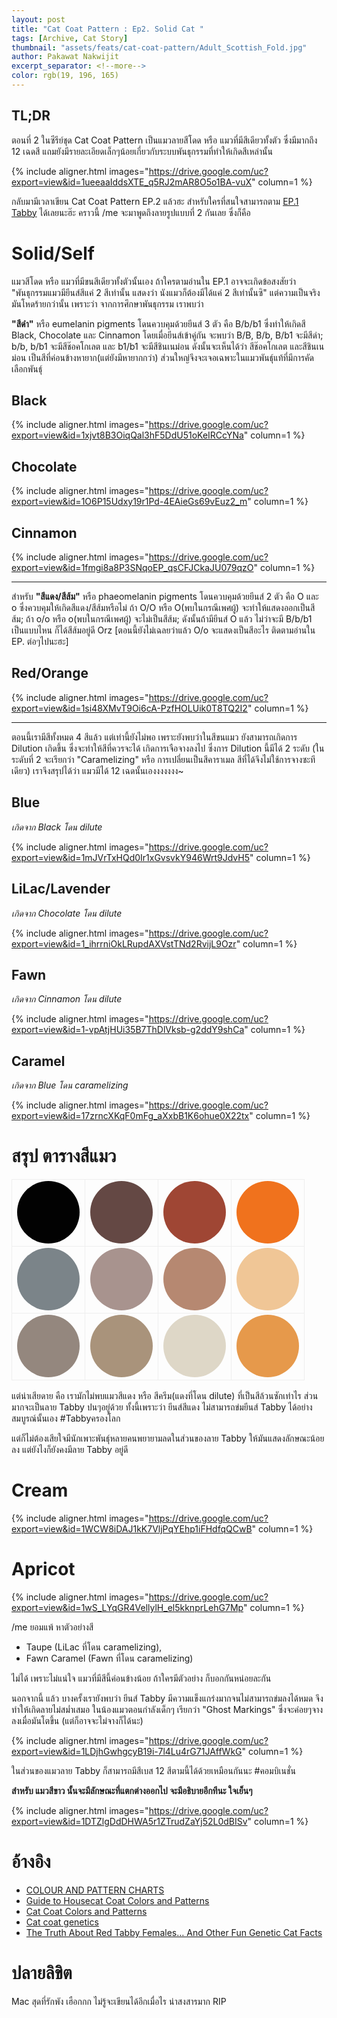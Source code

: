 ```yaml
---
layout: post
title: "Cat Coat Pattern : Ep2. Solid Cat "
tags: [Archive, Cat Story]
thumbnail: "assets/feats/cat-coat-pattern/Adult_Scottish_Fold.jpg"
author: Pakawat Nakwijit
excerpt_separator: <!--more-->
color: rgb(19, 196, 165)
---
```


## TL;DR

ตอนที่ 2 ในซีรีย์ชุด Cat Coat Pattern เป็นแมวลายสีโดด หรือ แมวที่มีสีเดียวทั้งตัว ซึ่งมีมากถึง 12 เฉดสี แถมยังมีรายละเอียดเล็กๆน้อยเกี่ยวกับระบบพันธุกรรมที่ทำให้เกิดสีเหล่านั้น

<!--more-->

{% include aligner.html images="https://drive.google.com/uc?export=view&id=1ueeaaIddsXTE_q5RJ2mAR8O5o1BA-vuX" column=1 %}

กลับมามีเวลาเขียน Cat Coat Pattern EP.2 แล้วฮะ สำหรับใครที่สนใจสามารถตาม [EP.1 Tabby](http://wp.curve.in.th/tabby) ได้เลยนะฮ๊ะ คราวนี้ /me จะมาพูดถึงลายรูปแบบที่ 2 กันเลย ซึ่งก็คือ

# Solid/Self

แมวสีโดด หรือ แมวที่มีขนสีเดียวทั้งตัวนั้นเอง ถ้าใครตามอ่านใน EP.1 อาจจะเกิดข้อสงสัยว่า "พันธุกรรมแมวมียีนส์สีแค่ 2 สีเท่านั้น แสดงว่า นังแมวก็ต้องมีได้แค่ 2 สีเท่านั้นซิ" แต่ความเป็นจริงมันโหดร้ายกว่านั้น เพราะว่า จากการศึกษาพันธุกรรม เราพบว่า

**"สีดำ"** หรือ eumelanin pigments โดนควบคุมด้วยยีนส์ 3 ตัว คือ B/b/b1 ซึ่งทำให้เกิดสี Black, Chocolate และ Cinnamon โดยเมื่อยีนส์เข้าคู่กัน จะพบว่า B/B, B/b, B/b1 จะมีสีดำ; b/b, b/b1 จะมีสีช๊อคโกเลต และ b1/b1 จะมีสีชินเนม่อน ดังนั้นจะเห็นได้ว่า สีช๊อคโกเลต และสีชินเนม่อน เป็นสีที่ค่อนข้างหายาก(แต่ยังมีหายากกว่า) ส่วนใหญ่จึงจะเจอเฉพาะในแมวพันธุ์แท้ที่มีการคัดเลือกพันธุ์

## Black

{% include aligner.html images="https://drive.google.com/uc?export=view&id=1xjvt8B3OiqQal3hF5DdU51oKeIRCcYNa" column=1 %}

## Chocolate

{% include aligner.html images="https://drive.google.com/uc?export=view&id=1O6P15Udxy19r1Pd-4EAieGs69vEuz2_m" column=1 %}

## Cinnamon

{% include aligner.html images="https://drive.google.com/uc?export=view&id=1fmgi8a8P3SNqoEP_qsCFJCkaJU079qzO" column=1 %}

------------------

สำหรับ **"สีแดง/สีส้ม"** หรือ phaeomelanin pigments โดนควบคุมด้วยยีนส์ 2 ตัว คือ O และ o ซึ่งควบคุมให้เกิดสีแดง/สีส้มหรือไม่ ถ้า O/O หรือ O(พบในกรณีเพศผู้) จะทำให้แสดงออกเป็นสีส้ม; ถ้า o/o หรือ o(พบในกรณีเพศผู้) จะไม่เป็นสีส้ม; ดังนั้นถ้ามียีนส์ O แล้ว ไม่ว่าจะมี B/b/b1 เป็นแบบไหน ก็ได้สีส้มอยู่ดี Orz [ตอนนี้ยังไม่เฉลยว่าแล้ว O/o จะแสดงเป็นสีอะไร ติดตามอ่านใน EP. ต่อๆไปนะฮะ]

## Red/Orange

{% include aligner.html images="https://drive.google.com/uc?export=view&id=1si48XMvT9Oi6cA-PzfHOLUik0T8TQ2I2" column=1 %}

------------------

ตอนนี้เรามีสีทั้งหมด 4 สีแล้ว แต่เท่านี้ยังไม่พอ เพราะยังพบว่าในสีขนแมว ยังสามารถเกิดการ Dilution เกิดขึ้น ซึ่งจะทำให้สีที่ควรจะได้ เกิดการเจือจางลงไป ซึ่งการ Dilution นี้มีได้ 2 ระดับ (ในระดับที่ 2 จะเรียกว่า "Caramelizing" หรือ การเปลี่ยนเป็นสีคาราเมล สีที่ได้จึงไม่ใช้การจางซะทีเดียว) เราจึงสรุปได้ว่า แมวมีได้ 12 เฉดนั้นเองงงงงงง~

## Blue
*เกิดจาก Black โดน dilute*

{% include aligner.html images="https://drive.google.com/uc?export=view&id=1mJVrTxHQd0Ir1xGvsvkY946Wrt9JdvH5" column=1 %}

## LiLac/Lavender
*เกิดจาก Chocolate โดน dilute*

{% include aligner.html images="https://drive.google.com/uc?export=view&id=1_ihrrniOkLRupdAXVstTNd2RvijL9Ozr" column=1 %}

## Fawn
*เกิดจาก Cinnamon โดน dilute*

{% include aligner.html images="https://drive.google.com/uc?export=view&id=1-vpAtjHUi35B7ThDlVksb-g2ddY9shCa" column=1 %}

## Caramel
*เกิดจาก Blue โดน caramelizing*

{% include aligner.html images="https://drive.google.com/uc?export=view&id=17zrncXKqF0mFg_aXxbB1K6ohue0X22tx" column=1 %}


# สรุป ตารางสีแมว

<table class="co">
   <tbody>
      <tr>
         <td style="border: 1px solid #eee;">
            <div style="background-color: #020202;min-width:100px;min-height:100px; border-radius: 100px;margin:auto;" class="circle"></div>
         </td>
         <td style="border: 1px solid #eee;">
            <div style="background-color: #644844;min-width:100px;min-height:100px; border-radius: 100px;margin:auto;" class="circle"></div>
         </td>
         <td style="border: 1px solid #eee;">
            <div style="background-color: #9f4634;min-width:100px;min-height:100px; border-radius: 100px;margin:auto;" class="circle"></div>
         </td>
         <td style="border: 1px solid #eee;">
            <div style="background-color: #f0721d;min-width:100px;min-height:100px; border-radius: 100px;margin:auto;" class="circle"></div>
         </td>
      </tr>
      <tr>
         <td style="border: 1px solid #eee;">
            <div style="background-color: #7b8489;min-width:100px;min-height:100px; border-radius: 100px;margin:auto;" class="circle"></div>
         </td>
         <td style="border: 1px solid #eee;">
            <div style="background-color: #a8938e;min-width:100px;min-height:100px; border-radius: 100px;margin:auto;" class="circle"></div>
         </td>
         <td style="border: 1px solid #eee;">
            <div style="background-color: #b68871;min-width:100px;min-height:100px; border-radius: 100px;margin:auto;" class="circle"></div>
         </td>
         <td style="border: 1px solid #eee;">
            <div style="background-color: #f0c696;min-width:100px;min-height:100px; border-radius: 100px;margin:auto;" class="circle"></div>
         </td>
      </tr>
      <tr>
         <td style="border: 1px solid #eee;">
            <div style="background-color: #94877e;min-width:100px;min-height:100px; border-radius: 100px;margin:auto;" class="circle"></div>
         </td>
         <td style="border: 1px solid #eee;">
            <div style="background-color: #a9937b;min-width:100px;min-height:100px; border-radius: 100px;margin:auto;" class="circle"></div>
         </td>
         <td style="border: 1px solid #eee;">
            <div style="background-color: #ded7c7;min-width:100px;min-height:100px; border-radius: 100px;margin:auto;" class="circle"></div>
         </td>
         <td style="border: 1px solid #eee;">
            <div style="background-color: #e6994b;min-width:100px;min-height:100px; border-radius: 100px;margin:auto;" class="circle"></div>
         </td>
      </tr>
   </tbody>
</table>

แต่น่าเสียดาย คือ เรามักไม่พบแมวสีแดง หรือ สีครีม(แดงที่โดน dilute) ที่เป็นสีล้วนซักเท่าไร ส่วนมากจะเป็นลาย Tabby ปนๆอยู่ด้วย ทั้งนี้เพราะว่า ยีนส์สีแดง ไม่สามารถข่มยีนส์ Tabby ได้อย่างสมบูรณ์นั้นเอง <span class="tag-en">#Tabbyครองโลก</span>

แต่ก็ไม่ต้องเสียใจมีนักเพาะพันธุ์หลายคนพยายามลดในส่วนของลาย Tabby ให้มันแสดงลักษณะน้อยลง แต่ยังไงก็ยังคงมีลาย Tabby อยู่ดี

# Cream
{% include aligner.html images="https://drive.google.com/uc?export=view&id=1WCW8iDAJ1kK7VljPqYEhp1iFHdfqQCwB" column=1 %}

# Apricot
{% include aligner.html images="https://drive.google.com/uc?export=view&id=1wS_LYqGR4VellylH_el5kknprLehG7Mp" column=1 %}

/me ยอมแพ้ หาตัวอย่างสี
* Taupe (LiLac ที่โดน caramelizing),
* Fawn Caramel (Fawn ที่โดน caramelizing)

ไม่ได้ เพราะไม่แน่ใจ แมวที่มีสีนี้ค่อนข้างน้อย ถ้าใครมีตัวอย่าง ก็บอกกันหน่อยละกัน

นอกจากนี้ แล้ว บางครั้งเรายังพบว่า ยีนส์ Tabby มีความแข็งแกร่งมากจนไม่สามารถข่มลงได้หมด จึงทำให้เกิดลายไม่สม่ำเสมอ ในน้องแมวตอนกำลังเด็กๆ เรียกว่า "Ghost Markings" ซึ่งจะค่อยๆจางลงเมื่อมันโตขึ้น (แต่ก็อาจจะไม่จางก็ได้นะ)

{% include aligner.html images="https://drive.google.com/uc?export=view&id=1LDjhGwhgcyB19i-7l4Lu4rG71JAffWkG" column=1 %}

ในส่วนของแมวลาย Tabby ก็สามารถมีสีเบส 12 สีตามนี้ได้ด้วยเหมือนกันนะ <span class="tag-en">#คอมบิเนชั่น</span>

**สำหรับ แมวสีขาว นั้นจะมีลักษณะที่แตกต่างออกไป จะมีอธิบายอีกทีนะ ใจเย็นๆ**

{% include aligner.html images="https://drive.google.com/uc?export=view&id=1DTZlgDdDHWA5r1ZTrudZaYj52L0dBISv" column=1 %}

# อ้างอิง
* [COLOUR AND PATTERN CHARTS](http://messybeast.com/colour-charts.htm)
* [Guide to Housecat Coat Colors and Patterns](http://www.cedarseed.com/tutorials/catcol.html)
* [Cat Coat Colors and Patterns](http://www.thecatsite.com/a/cat-coat-colors-and-patterns)
* [Cat coat genetics](https://en.wikipedia.org/wiki/Cat_coat_genetics)
* [The Truth About Red Tabby Females… And Other Fun Genetic Cat Facts](http://taraflyart.com/2011/02/red-tabby-female-cat-genetics/)

# ปลายลิขิต
Mac สุดที่รักพัง เฮือกกก ไม่รู้จะเขียนได้อีกเมื่อไร น่าสงสารมาก RIP
